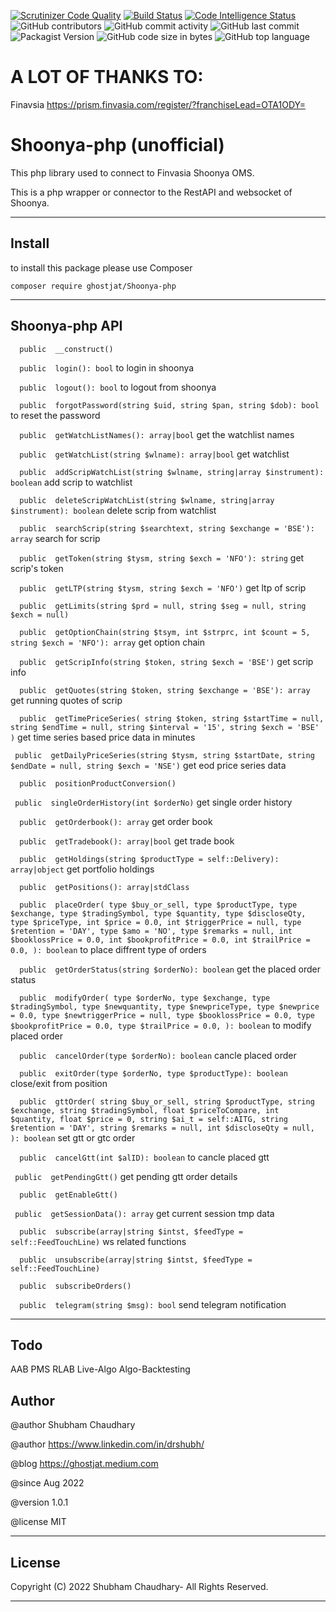 [![Scrutinizer Code Quality](https://scrutinizer-ci.com/g/ghostjat/Shoonya-php/badges/quality-score.png?b=main)](https://scrutinizer-ci.com/g/ghostjat/Shoonya-php/?branch=main)
[![Build Status](https://scrutinizer-ci.com/g/ghostjat/Shoonya-php/badges/build.png?b=main)](https://scrutinizer-ci.com/g/ghostjat/Shoonya-php/build-status/main)
[![Code Intelligence Status](https://scrutinizer-ci.com/g/ghostjat/Shoonya-php/badges/code-intelligence.svg?b=main)](https://scrutinizer-ci.com/code-intelligence)
![GitHub contributors](https://img.shields.io/github/contributors/ghostjat/Shoonya-php)
![GitHub commit activity](https://img.shields.io/github/commit-activity/m/ghostjat/Shoonya-php)
![GitHub last commit](https://img.shields.io/github/last-commit/ghostjat/Shoonya-php)
![Packagist Version](https://img.shields.io/packagist/v/ghostjat/Shoonya-php)
![GitHub code size in bytes](https://img.shields.io/github/languages/code-size/ghostjat/Shoonya-php)
![GitHub top language](https://img.shields.io/github/languages/top/ghostjat/Shoonya-php)

# A LOT OF THANKS TO:
 
Finavsia https://prism.finvasia.com/register/?franchiseLead=OTA1ODY=

# Shoonya-php (unofficial)

This php library used to connect to Finvasia Shoonya OMS.

This is a php wrapper or connector to the RestAPI and websocket of Shoonya. 


****

## Install

to install this package please use Composer 

``` composer require ghostjat/Shoonya-php ```

****

## Shoonya-php API 

`  public  __construct()`

`  public  login(): bool`  to login in shoonya

`  public  logout(): bool` to logout from shoonya

`  public  forgotPassword(string $uid, string $pan, string $dob): bool` to reset the password

`  public  getWatchListNames(): array|bool`   get the watchlist names

`  public  getWatchList(string $wlname): array|bool`  get watchlist

`  public  addScripWatchList(string $wlname, string|array $instrument): boolean`  add scrip to watchlist

`  public  deleteScripWatchList(string $wlname, string|array $instrument): boolean`  delete scrip from watchlist

`  public  searchScrip(string $searchtext, string $exchange = 'BSE'): array` search for scrip

`  public  getToken(string $tysm, string $exch = 'NFO'): string` get scrip's token

`  public  getLTP(string $tysm, string $exch = 'NFO')` get ltp of scrip

`  public  getLimits(string $prd = null, string $seg = null, string $exch = null)`

`  public  getOptionChain(string $tsym, int $strprc, int $count = 5, string $exch = 'NFO'): array` get option chain

`  public  getScripInfo(string $token, string $exch = 'BSE')` get scrip info

`  public  getQuotes(string $token, string $exchange = 'BSE'): array` get running quotes of scrip

`  public  getTimePriceSeries( string $token, string $startTime = null, string
$endTime = null, string $interval = '15', string $exch = 'BSE' )` get time series based price data in minutes

`  public  getDailyPriceSeries(string $tysm, string $startDate, string $endDate =
null, string $exch = 'NSE') ` get eod price series data

`  public  positionProductConversion()`

`  public  singleOrderHistory(int $orderNo) ` get single order history

`  public  getOrderbook(): array` get order book

`  public  getTradebook(): array|bool` get trade book

`  public  getHoldings(string $productType = self::Delivery): array|object` get portfolio holdings

`  public  getPositions(): array|stdClass`

`  public  placeOrder( type $buy_or_sell, type $productType, type $exchange, type
$tradingSymbol, type $quantity, type $discloseQty, type $priceType, int
$price = 0.0, int $triggerPrice = null, type $retention = 'DAY', type
$amo = 'NO', type $remarks = null, int $booklossPrice = 0.0, int
$bookprofitPrice = 0.0, int $trailPrice = 0.0, ): boolean` to place diffrent type of orders

`  public  getOrderStatus(string $orderNo): boolean` get the placed order status

`  public  modifyOrder( type $orderNo, type $exchange, type $tradingSymbol, type
$newquantity, type $newpriceType, type $newprice = 0.0, type
$newtriggerPrice = null, type $booklossPrice = 0.0, type
$bookprofitPrice = 0.0, type $trailPrice = 0.0, ): boolean` to modify placed order

`  public  cancelOrder(type $orderNo): boolean` cancle placed order

`  public  exitOrder(type $orderNo, type $productType): boolean` close/exit from position

`  public  gttOrder( string $buy_or_sell, string $productType, string $exchange,
string $tradingSymbol, float $priceToCompare, int $quantity, float
$price = 0, string $ai_t = self::AITG, string $retention = 'DAY', string
$remarks = null, int $discloseQty = null, ): boolean` set gtt or gtc order

`  public  cancelGtt(int $alID): boolean` to cancle placed gtt

`  public  getPendingGtt() ` get pending gtt order details

`  public  getEnableGtt()`

`  public  getSessionData(): array ` get current session tmp data

`  public  subscribe(array|string $intst, $feedType = self::FeedTouchLine)` ws related functions

`  public  unsubscribe(array|string $intst, $feedType = self::FeedTouchLine)`

`  public  subscribeOrders()`

`  public  telegram(string $msg): bool` send telegram notification

****

## Todo

AAB PMS RLAB Live-Algo Algo-Backtesting

## Author

 @author Shubham Chaudhary

 @author  https://www.linkedin.com/in/drshubh/

 @blog https://ghostjat.medium.com

 @since Aug 2022

 @version 1.0.1

 @license MIT

****

## License

Copyright (C) 2022 Shubham Chaudhary- All Rights Reserved.

****
